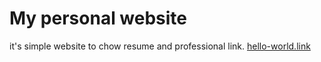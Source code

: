 # My personal website

it's simple website to chow resume and professional link.
[hello-world.link](hello-world.link)